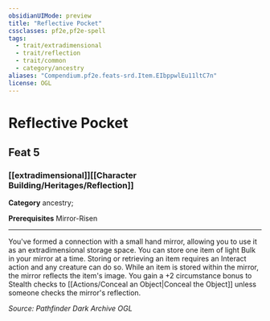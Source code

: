 ```yaml
---
obsidianUIMode: preview
title: "Reflective Pocket"
cssclasses: pf2e,pf2e-spell
tags:
  - trait/extradimensional
  - trait/reflection
  - trait/common
  - category/ancestry
aliases: "Compendium.pf2e.feats-srd.Item.EIbppwlEu11ltC7n"
license: OGL
---
```

# Reflective Pocket
## Feat 5
### [[extradimensional]][[Character Building/Heritages/Reflection]]

**Category** ancestry; 



**Prerequisites** Mirror-Risen
* * *
You've formed a connection with a small hand mirror, allowing you to use it as an extradimensional storage space. You can store one item of light Bulk in your mirror at a time. Storing or retrieving an item requires an Interact action and any creature can do so. While an item is stored within the mirror, the mirror reflects the item's image. You gain a +2 circumstance bonus to Stealth checks to [[Actions/Conceal an Object|Conceal the Object]] unless someone checks the mirror's reflection.

*Source: Pathfinder Dark Archive*
*OGL*